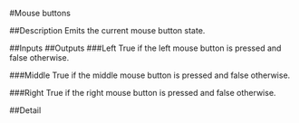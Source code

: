 #Mouse buttons

##Description
Emits the current mouse button state.

##Inputs
##Outputs
###Left
True if the left mouse button is pressed and false otherwise.

###Middle
True if the middle mouse button is pressed and false otherwise.

###Right
True if the right mouse button is pressed and false otherwise.

##Detail

